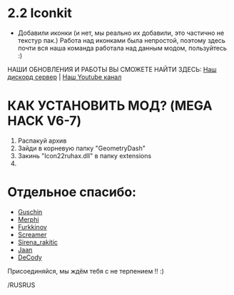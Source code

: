 # 2.2 Iconkit 
- Добавили иконки (и нет, мы реально их добавили, это частично не текстур пак.)
Работа над иконками была непростой, поэтому  здесь почти вся наша команда работала над данным модом, пользуйтесь :)

НАШИ ОБНОВЛЕНИЯ И РАБОТЫ ВЫ СМОЖЕТЕ НАЙТИ ЗДЕСЬ:
[Наш дискорд сервер](https://discord.gg/ew3T5vCHJM) | [Наш Youtube канал](https://www.youtube.com/channel/UCn6206s_uqkEStpsX_EFtPg)

# КАК УСТАНОВИТЬ МОД? (MEGA HACK V6-7)

1. Распакуй архив
2. Зайди в корневую папку "GeometryDash"
3. Закинь "Icon22ruhax.dll" в папку extensions
4. 



# Отдельное спасибо:
* [Guschin](https://theguschin.newgrounds.com, "Здесь я пишу музыку :т")
* [Merphi](https://discord.gg/ew3T5vCHJM, "ТП-мейкер, иконмейкер")
* [Furkkinov](furkkinov.top, "Мега-умница")
* [Screamer](https://discord.gg/ew3T5vCHJM, "ТП-мейкер, художник, и моя правая рука")
* [Sirena_rakitic](https://discord.gg/ew3T5vCHJM, "РЕАЛЬНАЯ талантливая,и вторая моя правая рука XD")
* [Jaan](https://discord.gg/ew3T5vCHJM, "Топовый программер, мега-уважание тебе")
* [DeCody](https://www.youtube.com/c/DeCody, "Я очень рад, что ты обратил на это внимание, огромное тебе спасибо")



Присоединяйся, мы ждём тебя с не терпением !! :)

/RUSRUS
